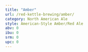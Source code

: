 ```yaml
---
title: "Amber"
url: /red-kettle-brewing/amber/
category: North American Ale
style: American-Style Amber/Red Ale
abv: 0
ibu: 0
srm: 0
upc: 0
---
```


